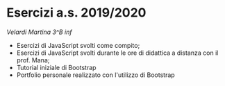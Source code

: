 # Esercizi a.s. 2019/2020
_Velardi Martina 3^B inf_
* Esercizi di JavaScript svolti come compito;
* Esercizi di JavaScript svolti durante le ore di didattica a distanza con il prof. Mana;
* Tutorial iniziale di Bootstrap
* Portfolio personale realizzato con l'utilizzo di Bootstrap
